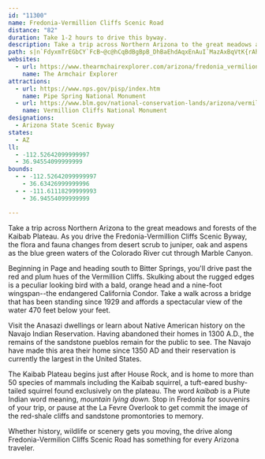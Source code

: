 ```yaml
---
id: "11300"
name: Fredonia-Vermillion Cliffs Scenic Road
distance: "82"
duration: Take 1-2 hours to drive this byway.
description: Take a trip across Northern Arizona to the great meadows and forests of the Kaibab Plateau. As you drive the Fredonia-Vermillion Cliffs Scenic Byway, the flora and fauna changes from desert scrub to juniper, oak and aspens.
path: s|n`FdyxmTrEGbCY`FcB~@c@hCqBdBgBpB_DhBaEhdAqxEnAuI`MazAxBqVtK{rAhCcY|@wM|D_d@~@_HjAoGjCuJrDgKrv@aqBbJiW|@eDxBuN\aJxBabAd@eHnLou@rCeOx@yChQui@jv@o}B|F{PhDmIjBmDfG{Jne@mu@~kCwgErAmCxCgH|ZmcAlBgHvEgPxA{DnDuHtWeb@xAkDrAuDhB_JXaC^oFDkIYgFUmCiAmGmCgJmHkTy@_DS{BBgCZiCdHoRN{ACqAYgBu@uAg@k@{B}Ac@a@c@k@q@_BmCwNGw@FgBHk@d@oA^k@lAy@xA[nABbA^^\hD~ExAr@hAFvAYhA_@|IgE^MvBKbC^hAf@rD~DbD~@nB?bB_@rPuGlB]dCRlErElBv@|CDpKgEzDeAjBKzMRlDEh[sClTaCxAE`FPfBTdBb@xPzHrDtAlFnAfFXrFQfDe@hCm@vTkInC[hBRfHfDr@LlDDdEo@pA?bYzDlAp@nAtAhB~Fr@rAlBrAn@P~ALxASlD_BxASn@?fFj@hC?hAQ`HsBhAEb@@dDv@lA@rAU|D}B~@OxADrDf@vADnC_@lFeCvDm@~Ak@~AeB`BiEn@cAxAcB~@q@lAe@xCQr@HhBf@xBvAd]x\bDtCnAbBrDzGvChGxFdK|AfBz@x@~H`EzCfBrOzMbDdBvAVzDL~KPfDQ~Bw@l@[dBkBx@uAn@mB\eBT_DYoOH_F^gDhCqPh@_H?_Fe@u`@@kCNmBVsAd@cBbAoCbE_JpEwKnCuIbAeEbAiHZ_ET{Eb@iSd@sE\}AbAcDnAkCxB{CbCyBn@]xLuEtE_BfCsA~@s@lBqBrAgCp@gB`AgEZkEKsEWeCQgAsAgFsA_DoBiG_@wCCcCT_Df@qBnAiCnCyC`DqCrCmBlD_BrCg@xBQlCDtTlAnQfBbNpB`GfAr[lHrDj@fB?nAKhBu@b@e@t@qAx@kDAwBMwBe@aCy@kCwPmb@qAmC{BeDeCgCsBsAygAon@}EyC{DqCsFoFuBgCcBeCiCeE{DaIcBgEWeCHoAVqAdEaHp@_BbA{B|CaJrAeDjB{CfHsHf@_BJ_A@_AMeA_@yAiAyAgCiBmDaDw@cB[mBAk@dAiMC}Qp@sNNaBh@yCrD}Lt@_DZqBVuMXoFt@yI^aDhBoKR}CEiBa@qC{@gCwF{HgGgKi@gAuAgFo@eFiAgEi@qDDoCLw@nD}Nt@mEr@aIX_J~@wE|AcER}AGeCOy@a@_A_H{I_BmAiAc@qHm@wAm@qAeAi@y@mCgGkAeA{HaCmDw@}K{Cq@WyCcByAoAgHiHgCyAaBgB[}@MgACeB`@{BfAmBnRmOh@g@jAeBfAmDnAaLbBoGlAmD~@oBh@y@~BuBbCsArAqA\g@`@mARsADq@OaCeAgIGkCReBj@mBfGiIfBsBlBeB~ByA|Am@rKgDzBeAlBwApBiCbC_FrAuB`DeC~@gAZo@^oApB_LDyCi@}IIsC\yA^m@`@]|@MnL?v@K\Kx@o@j@cAZiAC_C}@qEEuB^eBfCoD|@_CFyCSeHXmEUsBwBsEWgB?s@t@uI?yEIgBeAkFgEqPMsABsBbAgHNw@h@mAx@m@n@Qh@?lCd@nAEbA_@h@g@h@_At@_Cr@qCD{DIaB_@qBe@mAi@aAs@w@_@_@aJgFsAYeAPs@l@_@x@EpAJ`AlAfDPpAGtASp@y@`Am@RcAHgMJ{BEgAWiAm@{@wAg@}CCiCa@{Ay@s@g@Qa@?c@Ju@l@c@~A?lAh@dFOrA_@f@_@Rc@Hu@Oc@a@OYO_B^}St@aNhIim@dCoOhj@}kCbQqx@fSy`AzBgNbA{Hji@euDlGmd@fFe]zPelA|DcWzQiqArNy`A`OqeAjZasB`Iuk@^sD\oS`@uEjJym@dR_lArBcP`AuMNoIIsKOeEc@cGsD_]eQg|Ai@iEwBuKu@sCcBgFiC}GaWgi@yFcLkHoP}CaKii@goB_AwC{BqEyCqD{cCwhCcl@in@yB_ByAs@y@SuB_@oXqCyB[}EmAcBo@{GiD_E_DyBsBmCeD_AcB_AeDQeBAgAH_DrAoHPkBAaC]qC}F}V{_@i{Bo@sCs@gBeAyBgBqCq]e^kFuD{ToNwAeA_BaBaCqEyGuQs@uAaByBsaA}v@sAsAeBqCq@gBsDmOa@sAy@_BmBuBeMgGiJgFgtAoq@gP{IqBeBoBsCuP}WgEoH{@wBuAcEkBqH}Kq_@iMod@wBsLeTsdBc@eB_@w@sCoDg@}@a@oAIyA?eBXeBvHkTAy@nAyEVeC`@uLd@oCXeAdAyBdK}QlDsFbFsGvGgGhb@w[rByA~A{@lCq@nCArANtLpCzD^te@g@|FFbE^nFnAjDxA`l@hZnOrHxPnHnE|B~gBxx@tn@nWrFtCtKdH|B`AzBv@tCj@jcAvIvHrAli@zKtKpBrBr@xBvAn@l@hAtAbAdBpHrP`MrWnAxCrAlEx@xBvFzJ~A~BvBrBxB`AbCb@jLn@|E?z_AwLlN_BjDDdPfBrTp@rD?nBKr^kFxEOvDRvX~CnBFxAEvCe@hfAsWfEw@~AM`L`@zLM`FFj{BlKfBSbCeA|CmD
websites:
  - url: https://www.thearmchairexplorer.com/arizona/fredonia_vermilion_cliffs_scenic_road.php
    name: The Armchair Explorer
attractions:
  - url: https://www.nps.gov/pisp/index.htm
    name: Pipe Spring National Monument
  - url: https://www.blm.gov/national-conservation-lands/arizona/vermilion-cliffs
    name: Vermillion Cliffs National Monument
designations:
  - Arizona State Scenic Byway
states:
  - AZ
ll:
  - -112.52642099999997
  - 36.94554099999999
bounds:
  - - -112.52642099999997
    - 36.63426999999996
  - - -111.61118299999993
    - 36.94554099999999

---
```


Take a trip across Northern Arizona to the great meadows and forests of the Kaibab Plateau. As you drive the Fredonia-Vermillion Cliffs Scenic Byway, the flora and fauna changes from desert scrub to juniper, oak and aspens as the blue green waters of the Colorado River cut through Marble Canyon.

Beginning in Page and heading south to Bitter Springs, you'll drive past the red and plum hues of the Vermillion Cliffs. Skulking about the rugged edges is a peculiar looking bird with a bald, orange head and a nine-foot wingspan--the endangered California Condor. Take a walk across a bridge that has been standing since 1929 and affords a spectacular view of the water 470 feet below your feet.

Visit the Anasazi dwellings or learn about Native American history on the Navajo Indian Reservation. Having abandoned their homes in 1300 A.D., the remains of the sandstone pueblos remain for the public to see. The Navajo have made this area their home since 1350 AD and their reservation is currently the largest in the United States.

The Kaibab Plateau begins just after House Rock, and is home to more than 50 species of mammals including the Kaibab squirrel, a tuft-eared bushy-tailed squirrel found exclusively on the plateau. The word _kaibab_ is a Piute Indian word meaning, _mountain lying down._ Stop in Fredonia for souvenirs of your trip, or pause at the La Fevre Overlook to get commit the image of the red-shale cliffs and sandstone promontories to memory.

Whether history, wildlife or scenery gets you moving, the drive along Fredonia-Vermilion Cliffs Scenic Road has something for every Arizona traveler.
